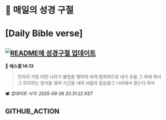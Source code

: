 # 🙏 매일의 성경 구절
# [Daily Bible verse]
## [![README에 성경구절 업데이트](https://github.com/DONGSUKA/first_test/actions/workflows/update-readme-bible.yml/badge.svg)](https://github.com/DONGSUKA/first_test/actions/workflows/update-readme-bible.yml)
<!-- START_BIBLE_VERSE -->
📖 **에스겔 14:13**
> 인자야 가령 어떤 나라가 불법을 행하여 내게 범죄하므로 내가 손을 그 위에 펴서 그 의지하는 양식을 끊어 기근을 내려 사람과 짐승을그 나라에서 끊는다 하자

🕊️ _업데이트 시각: 2025-09-26 20:31:22 KST_
  <!-- END_BIBLE_VERSE -->
## GITHUB_ACTION
